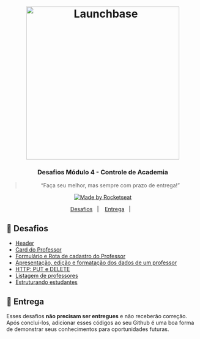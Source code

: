 <h1 align="center">
    <img alt="Launchbase" src="https://storage.googleapis.com/golden-wind/bootcamp-launchbase/logo.png" width="400px" />
</h1>

<h3 align="center">
  Desafios Módulo 4 - Controle de Academia
</h3>

<blockquote align="center">“Faça seu melhor, mas sempre com prazo de entrega!”</blockquote>

<p align="center">

  <a href="https://rocketseat.com.br">
    <img alt="Made by Rocketseat" src="https://img.shields.io/badge/made%20by-Rocketseat-%23F8952D">
  </a>

</p>

<p align="center">
  <a href="#rocket-desafios">Desafios</a>&nbsp;&nbsp;&nbsp;|&nbsp;&nbsp;&nbsp;
  <a href="#calendar-entrega">Entrega</a>&nbsp;&nbsp;&nbsp;|&nbsp;&nbsp;&nbsp;
</p>

## :rocket: Desafios

- [Header](https://github.com/grioos/bootcamp-launchbase/tree/master/fase-03/modulo04/desafio-4-1)
- [Card do Professor](https://github.com/imsantosrodrigo/bootcamp-launchbase/tree/master/06-controle-academia/desafios/desafio-04-2)
- [Formulário e Rota de cadastro do Professor](https://github.com/imsantosrodrigo/bootcamp-launchbase/tree/master/06-controle-academia/desafios/desafio-04-3)
- [Apresentação, edição e formatação dos dados de um professor](https://github.com/imsantosrodrigo/bootcamp-launchbase/tree/master/06-controle-academia/desafios/desafio-04-4)
- [HTTP: PUT e DELETE](https://github.com/imsantosrodrigo/bootcamp-launchbase/tree/master/06-controle-academia/desafios/desafio-04-5)
- [Listagem de professores](https://github.com/imsantosrodrigo/bootcamp-launchbase/tree/master/06-controle-academia/desafios/desafio-04-6)
- [Estruturando estudantes](https://github.com/imsantosrodrigo/bootcamp-launchbase/tree/master/06-controle-academia/desafios/desafio-04-7)

## :calendar: Entrega

Esses desafios **não precisam ser entregues** e não receberão correção. Após concluí-los, adicionar esses códigos ao seu Github é uma boa forma de demonstrar seus conhecimentos para oportunidades futuras.
